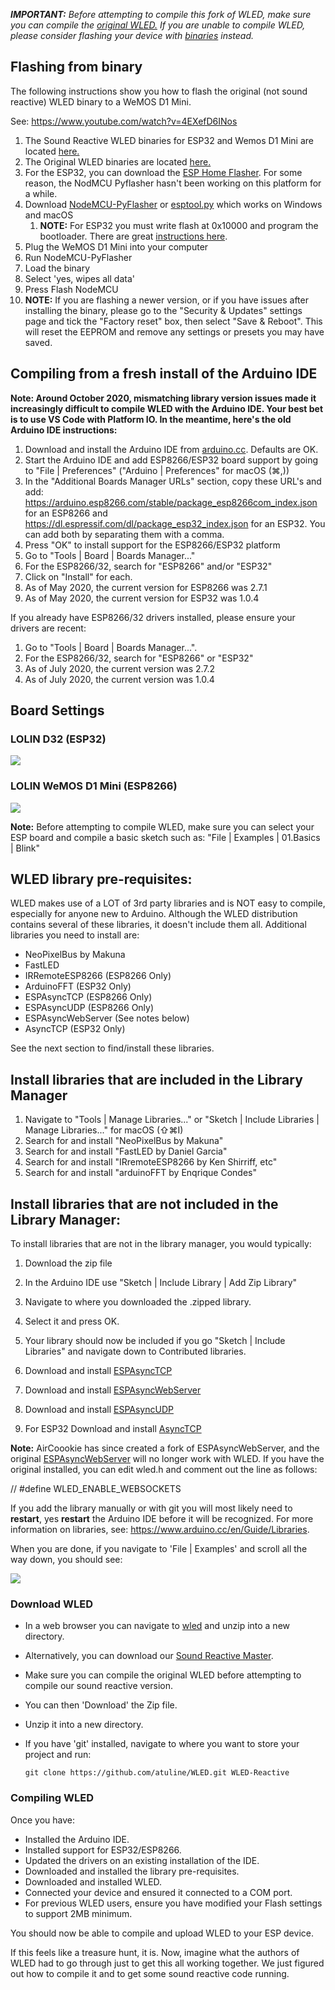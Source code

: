 ***IMPORTANT:*** _Before attempting to compile this fork of WLED, make sure you can compile the [original WLED.](https://github.com/Aircoookie/WLED) If you are unable to compile WLED, please consider flashing your device with [binaries](https://github.com/atuline/WLED/releases/latest) instead._


## Flashing from binary

The following instructions show you how to flash the original (not sound reactive) WLED binary to a WeMOS D1 Mini. 

See: https://www.youtube.com/watch?v=4EXefD6INos

1.  The Sound Reactive WLED binaries for ESP32 and Wemos D1 Mini are located [here.](https://github.com/atuline/WLED/releases/latest)
1.  The Original WLED binaries are located [here.](https://github.com/Aircoookie/WLED/releases/latest)
1.  For the ESP32, you can download the [ESP Home Flasher](https://github.com/esphome/esphome-flasher/releases/latest). For some reason, the NodMCU Pyflasher hasn't been working on this platform for a while.
1.  Download [NodeMCU-PyFlasher](https://github.com/marcelstoer/nodemcu-pyflasher/releases) or [esptool.py](https://github.com/espressif/esptool) which works on Windows and macOS
    1. **NOTE:** For ESP32 you must write flash at 0x10000 and program the bootloader. There are great [instructions here](https://github.com/Aircoookie/WLED/wiki/Install-WLED-binary).
1.  Plug the WeMOS D1 Mini into your computer
1.  Run NodeMCU-PyFlasher
1.  Load the binary
1.  Select 'yes, wipes all data'
1.  Press Flash NodeMCU
1. **NOTE:** If you are flashing a newer version, or if you have issues after installing the binary, please go to the "Security & Updates" settings page and tick the "Factory reset" box, then select "Save & Reboot". This will reset the EEPROM and remove any settings or presets you may have saved.


## Compiling from a fresh install of the Arduino IDE

**Note: Around October 2020, mismatching library version issues made it increasingly difficult to compile WLED with the Arduino IDE. Your best bet is to use VS Code with Platform IO. In the meantime, here's the old Arduino IDE instructions:**

1. Download and install the Arduino IDE from [arduino.cc](https://www.arduino.cc/en/Main/Software). Defaults are OK.
1. Start the Arduino IDE and add ESP8266/ESP32 board support by going to "File | Preferences" ("Arduino | Preferences" for macOS (⌘,))
1. In the "Additional Boards Manager URLs" section, copy these URL's and add: https://arduino.esp8266.com/stable/package_esp8266com_index.json for an ESP8266 and https://dl.espressif.com/dl/package_esp32_index.json for an ESP32. You can add both by separating them with a comma. 
1. Press "OK" to install support for the ESP8266/ESP32 platform
1. Go to "Tools | Board | Boards Manager..."
1. For the ESP8266/32, search for "ESP8266" and/or "ESP32"
1. Click on "Install" for each.
1. As of May 2020, the current version for ESP8266 was 2.7.1
1. As of May 2020, the current version for ESP32 was 1.0.4

If you already have ESP8266/32 drivers installed, please ensure your drivers are recent:

1. Go to "Tools | Board | Boards Manager...".
1. For the ESP8266/32, search for "ESP8266" or "ESP32"
1. As of July 2020, the current version was 2.7.2
1. As of July 2020, the current version was 1.0.4

## Board Settings

### LOLIN D32 (ESP32)
![](https://github.com/atuline/WLED/blob/assets/media/LOLIN_D32.png?raw=true)
### LOLIN WeMOS D1 Mini (ESP8266)
![](https://github.com/atuline/WLED/blob/assets/media/LOLIN_WeMOS_D1_Mini.png?raw=true)


**Note:** Before attempting to compile WLED, make sure you can select your ESP board and compile a basic sketch such as:
"File | Examples | 01.Basics | Blink"


## WLED library pre-requisites:

WLED makes use of a LOT of 3rd party libraries and is NOT easy to compile, especially for anyone new to Arduino. Although the WLED distribution contains several of these libraries, it doesn't include them all. Additional libraries you need to install are:

* NeoPixelBus by Makuna
* FastLED
* IRRemoteESP8266 (ESP8266 Only)
* ArduinoFFT (ESP32 Only)
* ESPAsyncTCP (ESP8266 Only)
* ESPAsyncUDP (ESP8266 Only)
* ESPAsyncWebServer (See notes below)
* AsyncTCP (ESP32 Only)

See the next section to find/install these libraries.

## Install libraries that are included in the Library Manager

1. Navigate to "Tools | Manage Libraries..." or "Sketch | Include Libraries | Manage Libraries..." for macOS (⇧⌘I)
1. Search for and install "NeoPixelBus by Makuna"
1. Search for and install "FastLED by Daniel Garcia"
1. Search for and install "IRremoteESP8266 by Ken Shirriff, etc"
1. Search for and install "arduinoFFT by Enqrique Condes"

## Install libraries that are not included in the Library Manager:

To install libraries that are not in the library manager, you would typically:

1. Download the zip file
1. In the Arduino IDE use "Sketch | Include Library | Add Zip Library"
1. Navigate to where you downloaded the .zipped library.
1. Select it and press OK.
1. Your library should now be included if you go "Sketch | Include Libraries" and navigate down to Contributed libraries.

1. Download and install [ESPAsyncTCP](https://github.com/me-no-dev/ESPAsyncTCP)
1. Download and install [ESPAsyncWebServer](https://github.com/Aircoookie/ESPAsyncWebServer)

1. Download and install [ESPAsyncUDP](https://github.com/me-no-dev/ESPAsyncUDP)
1. For ESP32 Download and install [AsyncTCP](https://github.com/me-no-dev/AsyncTCP)

**Note:** AirCoookie has since created a fork of ESPAsyncWebServer, and the original [ESPAsyncWebServer](https://github.com/me-no-dev/ESPAsyncWebServer) will no longer work with WLED. If you have the original installed, you can edit wled.h and comment out the line as follows:

//  #define WLED_ENABLE_WEBSOCKETS


If you add the library manually or with git you will most likely need to **restart**, yes **restart** the Arduino IDE before it will be recognized. For more information on libraries, see: https://www.arduino.cc/en/Guide/Libraries.

When you are done, if you navigate to 'File | Examples' and scroll all the way down, you should see:

![](https://github.com/atuline/WLED/blob/assets/media/examples.png?raw=true)

### Download WLED
* In a web browser you can navigate to [wled](https://github.com/Aircoookie/WLED) and unzip into a new directory.
* Alternatively, you can download our [Sound Reactive Master](https://github.com/atuline/WLED).
* Make sure you can compile the original WLED before attempting to compile our sound reactive version.
* You can then 'Download' the Zip file.
* Unzip it into a new directory.
* If you have 'git' installed, navigate to where you want to store your project and run:

    `git clone https://github.com/atuline/WLED.git WLED-Reactive`



### Compiling WLED

Once you have:

* Installed the Arduino IDE.
* Installed support for ESP32/ESP8266.
* Updated the drivers on an existing installation of the IDE.
* Downloaded and installed the library pre-requisites.
* Downloaded and installed WLED.
* Connected your device and ensured it connected to a COM port.
* For previous WLED users, ensure you have modified your Flash settings to support 2MB minimum.

You should now be able to compile and upload WLED to your ESP device.

If this feels like a treasure hunt, it is. Now, imagine what the authors of WLED had to go through just
to get this all working together. We just figured out how to compile it and to get some sound reactive code running.

